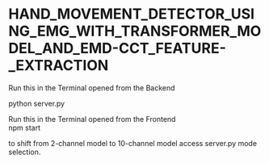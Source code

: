 # HAND_MOVEMENT_DETECTOR_USING_EMG_WITH_TRANSFORMER_MODEL_AND_EMD-CCT_FEATURE-_EXTRACTION


Run this in the Terminal opened from the Backend

python server.py

Run this in the Terminal opened from the Frontend  
npm start


to shift from 2-channel model to 10-channel model access server.py mode selection.